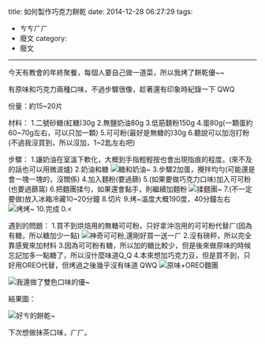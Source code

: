 title: 如何製作巧克力餅乾
date: 2014-12-28 06:27:29
tags:
- ㄘㄘㄏㄏ
- 廢文
category:
- 廢文
---

今天有教會的年終聚餐，每個人要自己做一道菜，所以我烤了餅乾優~~

有原味和巧克力兩種口味，不過步驟很像，趁著還有印象時紀錄一下 QWQ

<!--more-->

份量：約15~20片

材料：
1.二號砂糖(紅糖)30g
2.無鹽奶油80g
3.低筋麵粉150g
4.蛋80g(一顆蛋約60~70g左右，可以只加一顆)
5.可可粉(最好是無糖的)30g
6.聽說可以加泡打粉(不過我沒買到，所以沒加，1~2匙左右吧)

步驟：
1.讓奶油在室溫下軟化，大概到手指輕輕按也會出現指痕的程度。(來不及的話也可以用微波爐)
2.奶油和糖
![糖和奶油~](http://i.imgur.com/hhgmqxi.jpg)
3.步驟2加蛋，攪拌均勻(可能還是會一塊一塊的，沒關係)
4.加入麵粉(要過篩)
5.(如果要做巧克力口味)加入可可粉(也要過篩窩)
6.把麵團揉勻，如果還會黏手，則繼續加麵粉
![揉麵團~](http://i.imgur.com/mrwuVeI.jpg)
7.(不一定要做)放入冰箱冷藏10~20分鐘
8.切片
9.烤~溫度大概190度，40分鐘左右
![烤烤~](http://i.imgur.com/nW90Au3.jpg)
10.完成 0.<

遇到的問題：
1.買不到烘焙用的無糖可可粉，只好拿沖泡用的可可粉代替ㄏ(因為有糖，所以糖加少一點)
![神奇可可粉,還剛好買一送一ㄏ](http://i.imgur.com/EXGD6Pu.jpg)
2.沒有磅秤，所以完全靠感覺來加材料
3.因為可可粉有糖，所以加的糖比較少，但是後來做原味的時候忘記加多一點糖了，所以沒什麼味道Q_Q
4.本來想加巧克力豆，但是買不到，只好用OREO代替，但烤過之後幾乎沒有味道 QWQ
![原味+OREO麵團](http://i.imgur.com/MscskAK.jpg)

![我還做了雙色口味的優~](http://i.imgur.com/JXwYSQB.jpg)

結果圖：

![好ㄘ的餅乾~](http://i.imgur.com/0NUbalE.jpg)

下次想做抹茶口味，ㄏㄏ。

